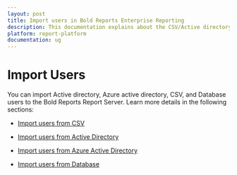 ```yaml
---
layout: post
title: Import users in Bold Reports Enterprise Reporting
description: This documentation explains about the CSV/Active directory/Azure active directory/database users import in the Bold Reports Report Server
platform: report-platform
documentation: ug
---
```


# Import Users

You can import Active directory, Azure active directory, CSV, and Database users to the Bold Reports Report Server. Learn more details in the following sections:

* [Import users from CSV](./../import-users/import-users-from-csv/)

* [Import users from Active Directory](./../import-users/import-active-directory-users/)

* [Import users from Azure Active Directory](./../import-users/import-azure-active-directory-users/)

* [Import users from Database](./../import-users/import-users-from-database/)